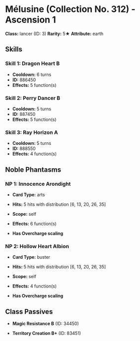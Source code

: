 # Mélusine (Collection No. 312) - Ascension 1

**Class:** lancer (ID: 3)
**Rarity:** 5★
**Attribute:** earth

## Skills

### Skill 1: Dragon Heart B
- **Cooldown:** 6 turns
- **ID:** 886450
- **Effects:** 5 function(s)

### Skill 2: Perry Dancer B
- **Cooldown:** 5 turns
- **ID:** 887450
- **Effects:** 5 function(s)

### Skill 3: Ray Horizon A
- **Cooldown:** 5 turns
- **ID:** 888550
- **Effects:** 4 function(s)

## Noble Phantasms

### NP 1: Innocence Arondight
- **Card Type:** arts
- **Hits:** 5 hits with distribution [6, 13, 20, 26, 35]
- **Scope:** self
- **Effects:** 6 function(s)

- **Has Overcharge scaling**

### NP 2: Hollow Heart Albion
- **Card Type:** buster
- **Hits:** 5 hits with distribution [6, 13, 20, 26, 35]
- **Scope:** self
- **Effects:** 4 function(s)

- **Has Overcharge scaling**

## Class Passives

- **Magic Resistance B** (ID: 34450)

- **Territory Creation B+** (ID: 83451)

